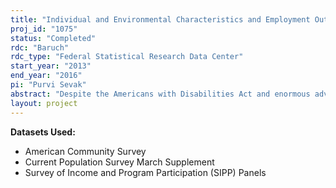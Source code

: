 ```yaml
---
title: "Individual and Environmental Characteristics and Employment Outcomes for People with Disabilities"
proj_id: "1075"
status: "Completed"
rdc: "Baruch"
rdc_type: "Federal Statistical Research Data Center"
start_year: "2013"
end_year: "2016"
pi: "Purvi Sevak"
abstract: "Despite the Americans with Disabilities Act and enormous advances in assistive technology, employment rates for people with disabilities have declined. This project will model the employment of working-age people with disabilities as a function of their individual characteristics and local environment. Using the restricted access geographic identifiers in the American Community Survey, Current Population Survey, and Survey of Income and Program Participation, this research will examine variation both across and within geographic areas to identify the effect of different individual and environmental characteristics on employment. These characteristics include health conditions, the specific nature of the disability, demographics, unearned income, human capital, family characteristics, policy variables, local infrastructure, and local economic conditions."
layout: project
---
```


**Datasets Used:**

  - American Community Survey 
  - Current Population Survey March Supplement 
  - Survey of Income and Program Participation (SIPP) Panels 

